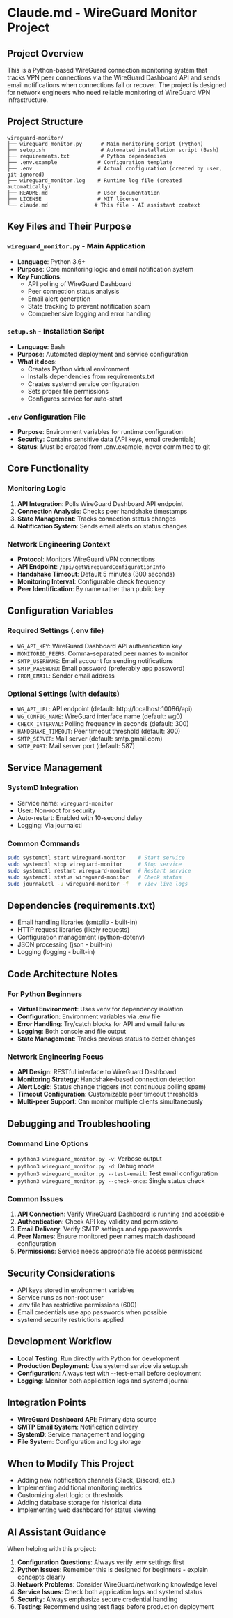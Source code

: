 # Claude.md - WireGuard Monitor Project

## Project Overview
This is a Python-based WireGuard connection monitoring system that tracks VPN peer connections via the WireGuard Dashboard API and sends email notifications when connections fail or recover. The project is designed for network engineers who need reliable monitoring of WireGuard VPN infrastructure.

## Project Structure
```
wireguard-monitor/
├── wireguard_monitor.py      # Main monitoring script (Python)
├── setup.sh                  # Automated installation script (Bash)
├── requirements.txt          # Python dependencies
├── .env.example             # Configuration template
├── .env                     # Actual configuration (created by user, git-ignored)
├── wireguard_monitor.log    # Runtime log file (created automatically)
├── README.md                # User documentation
├── LICENSE                  # MIT license
└── claude.md               # This file - AI assistant context
```

## Key Files and Their Purpose

### `wireguard_monitor.py` - Main Application
- **Language**: Python 3.6+
- **Purpose**: Core monitoring logic and email notification system
- **Key Functions**:
  - API polling of WireGuard Dashboard
  - Peer connection status analysis
  - Email alert generation
  - State tracking to prevent notification spam
  - Comprehensive logging and error handling

### `setup.sh` - Installation Script  
- **Language**: Bash
- **Purpose**: Automated deployment and service configuration
- **What it does**:
  - Creates Python virtual environment
  - Installs dependencies from requirements.txt
  - Creates systemd service configuration
  - Sets proper file permissions
  - Configures service for auto-start

### `.env` Configuration File
- **Purpose**: Environment variables for runtime configuration
- **Security**: Contains sensitive data (API keys, email credentials)
- **Status**: Must be created from .env.example, never committed to git

## Core Functionality

### Monitoring Logic
1. **API Integration**: Polls WireGuard Dashboard API endpoint
2. **Connection Analysis**: Checks peer handshake timestamps
3. **State Management**: Tracks connection status changes
4. **Notification System**: Sends email alerts on status changes

### Network Engineering Context
- **Protocol**: Monitors WireGuard VPN connections
- **API Endpoint**: `/api/getWireguardConfigurationInfo`
- **Handshake Timeout**: Default 5 minutes (300 seconds)
- **Monitoring Interval**: Configurable check frequency
- **Peer Identification**: By name rather than public key

## Configuration Variables

### Required Settings (.env file)
- `WG_API_KEY`: WireGuard Dashboard API authentication key
- `MONITORED_PEERS`: Comma-separated peer names to monitor
- `SMTP_USERNAME`: Email account for sending notifications  
- `SMTP_PASSWORD`: Email password (preferably app password)
- `FROM_EMAIL`: Sender email address

### Optional Settings (with defaults)
- `WG_API_URL`: API endpoint (default: http://localhost:10086/api)
- `WG_CONFIG_NAME`: WireGuard interface name (default: wg0)
- `CHECK_INTERVAL`: Polling frequency in seconds (default: 300)
- `HANDSHAKE_TIMEOUT`: Peer timeout threshold (default: 300)
- `SMTP_SERVER`: Mail server (default: smtp.gmail.com)
- `SMTP_PORT`: Mail server port (default: 587)

## Service Management

### SystemD Integration
- Service name: `wireguard-monitor`
- User: Non-root for security
- Auto-restart: Enabled with 10-second delay
- Logging: Via journalctl

### Common Commands
```bash
sudo systemctl start wireguard-monitor    # Start service
sudo systemctl stop wireguard-monitor     # Stop service  
sudo systemctl restart wireguard-monitor  # Restart service
sudo systemctl status wireguard-monitor   # Check status
sudo journalctl -u wireguard-monitor -f   # View live logs
```

## Dependencies (requirements.txt)
- Email handling libraries (smtplib - built-in)
- HTTP request libraries (likely requests)
- Configuration management (python-dotenv)
- JSON processing (json - built-in)
- Logging (logging - built-in)

## Code Architecture Notes

### For Python Beginners
- **Virtual Environment**: Uses venv for dependency isolation
- **Configuration**: Environment variables via .env file
- **Error Handling**: Try/catch blocks for API and email failures
- **Logging**: Both console and file output
- **State Management**: Tracks previous status to detect changes

### Network Engineering Focus
- **API Design**: RESTful interface to WireGuard Dashboard
- **Monitoring Strategy**: Handshake-based connection detection
- **Alert Logic**: Status change triggers (not continuous polling spam)
- **Timeout Configuration**: Customizable peer timeout thresholds
- **Multi-peer Support**: Can monitor multiple clients simultaneously

## Debugging and Troubleshooting

### Command Line Options
- `python3 wireguard_monitor.py -v`: Verbose output
- `python3 wireguard_monitor.py -d`: Debug mode
- `python3 wireguard_monitor.py --test-email`: Test email configuration
- `python3 wireguard_monitor.py --check-once`: Single status check

### Common Issues
1. **API Connection**: Verify WireGuard Dashboard is running and accessible
2. **Authentication**: Check API key validity and permissions
3. **Email Delivery**: Verify SMTP settings and app passwords
4. **Peer Names**: Ensure monitored peer names match dashboard configuration
5. **Permissions**: Service needs appropriate file access permissions

## Security Considerations
- API keys stored in environment variables
- Service runs as non-root user
- .env file has restrictive permissions (600)
- Email credentials use app passwords when possible
- systemd security restrictions applied

## Development Workflow
- **Local Testing**: Run directly with Python for development
- **Production Deployment**: Use systemd service via setup.sh
- **Configuration**: Always test with --test-email before deployment
- **Logging**: Monitor both application logs and systemd journal

## Integration Points
- **WireGuard Dashboard API**: Primary data source
- **SMTP Email System**: Notification delivery
- **SystemD**: Service management and logging
- **File System**: Configuration and log storage

## When to Modify This Project
- Adding new notification channels (Slack, Discord, etc.)
- Implementing additional monitoring metrics
- Customizing alert logic or thresholds  
- Adding database storage for historical data
- Implementing web dashboard for status viewing

## AI Assistant Guidance
When helping with this project:
1. **Configuration Questions**: Always verify .env settings first
2. **Python Issues**: Remember this is designed for beginners - explain concepts clearly
3. **Network Problems**: Consider WireGuard/networking knowledge level
4. **Service Issues**: Check both application logs and systemd status
5. **Security**: Always emphasize secure credential handling
6. **Testing**: Recommend using test flags before production deployment
